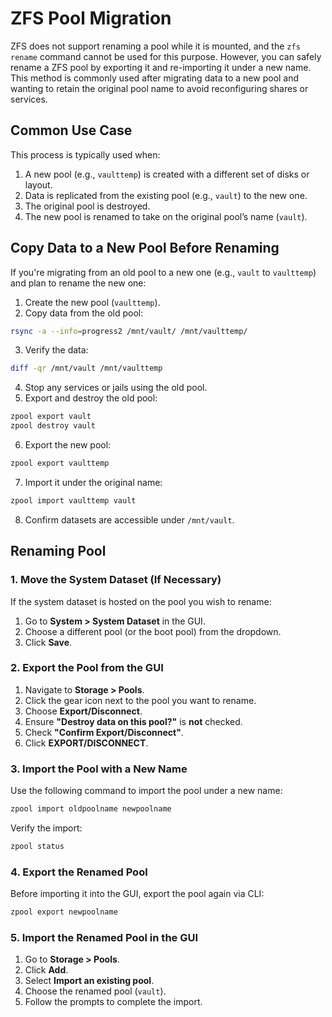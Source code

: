 # ZFS Pool Migration

ZFS does not support renaming a pool while it is mounted, and the `zfs rename` command cannot be used for this purpose. However, you can safely rename a ZFS pool by exporting it and re-importing it under a new name. This method is commonly used after migrating data to a new pool and wanting to retain the original pool name to avoid reconfiguring shares or services.

## Common Use Case

This process is typically used when:

1. A new pool (e.g., `vaulttemp`) is created with a different set of disks or layout.
2. Data is replicated from the existing pool (e.g., `vault`) to the new one.
3. The original pool is destroyed.
4. The new pool is renamed to take on the original pool’s name (`vault`).

## Copy Data to a New Pool Before Renaming

If you're migrating from an old pool to a new one (e.g., `vault` to `vaulttemp`) and plan to rename the new one:

1. Create the new pool (`vaulttemp`).
2. Copy data from the old pool:

```bash
rsync -a --info=progress2 /mnt/vault/ /mnt/vaulttemp/
```

3. Verify the data:

```bash
diff -qr /mnt/vault /mnt/vaulttemp
```

4. Stop any services or jails using the old pool.
5. Export and destroy the old pool:

```bash
zpool export vault
zpool destroy vault
```

6. Export the new pool:

```bash
zpool export vaulttemp
```

7. Import it under the original name:

```bash
zpool import vaulttemp vault
```

8. Confirm datasets are accessible under `/mnt/vault`.

## Renaming Pool

### 1. Move the System Dataset (If Necessary)

If the system dataset is hosted on the pool you wish to rename:

1. Go to **System > System Dataset** in the GUI.
2. Choose a different pool (or the boot pool) from the dropdown.
3. Click **Save**.

### 2. Export the Pool from the GUI

1. Navigate to **Storage > Pools**.
2. Click the gear icon next to the pool you want to rename.
3. Choose **Export/Disconnect**.
4. Ensure **"Destroy data on this pool?"** is **not** checked.
5. Check **"Confirm Export/Disconnect"**.
6. Click **EXPORT/DISCONNECT**.

### 3. Import the Pool with a New Name

Use the following command to import the pool under a new name:

```bash
zpool import oldpoolname newpoolname
```

Verify the import:

```bash
zpool status
```

### 4. Export the Renamed Pool

Before importing it into the GUI, export the pool again via CLI:

```bash
zpool export newpoolname
```

### 5. Import the Renamed Pool in the GUI

1. Go to **Storage > Pools**.
2. Click **Add**.
3. Select **Import an existing pool**.
4. Choose the renamed pool (`vault`).
5. Follow the prompts to complete the import.

